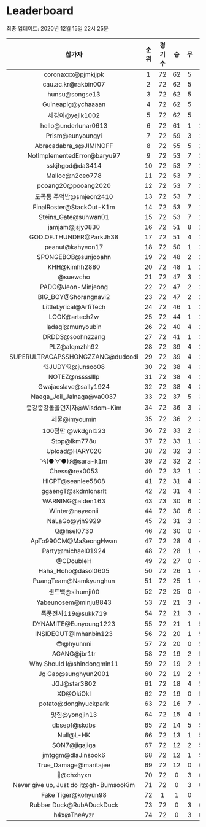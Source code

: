 # Leaderboard
최종 업데이트: 2020년 12월 15일 22시 25분




| 참가자 | 순위 | 경기수 | 승 | 무 | 패 | 승점 |
|:---:|:---:|:---:|:---:|:---:|:---:|:---:|
| coronaxxx@pjmkjjpk | 1 | 72 | 62 | 5 | 5 | 191 |
| cau.ac.kr@rakbin007 | 2 | 72 | 62 | 5 | 5 | 191 |
| hunsu@songse13 | 3 | 72 | 62 | 5 | 5 | 191 |
| Guineapig@ychaaaan | 4 | 72 | 62 | 5 | 5 | 191 |
| 세깅이@yejik1002 | 5 | 72 | 62 | 5 | 5 | 191 |
| hello@underlunar0613 | 6 | 72 | 61 | 1 | 10 | 184 |
| Prism@eunyoungyi | 7 | 72 | 59 | 3 | 10 | 180 |
| Abracadabra_s@JIMINOFF | 8 | 72 | 55 | 5 | 12 | 170 |
| NotImplementedError@baryu97 | 9 | 72 | 53 | 7 | 12 | 166 |
| sskjhgod@da3414 | 10 | 72 | 53 | 7 | 12 | 166 |
| Malloc@n2ceo778 | 11 | 72 | 53 | 7 | 12 | 166 |
| pooang20@pooang2020 | 12 | 72 | 53 | 7 | 12 | 166 |
| 도곡동 주먹밥@smjeon2410 | 13 | 72 | 53 | 7 | 12 | 166 |
| FinalRoster@StackOut-K1m | 14 | 72 | 53 | 7 | 12 | 166 |
| Steins_Gate@suhwan01 | 15 | 72 | 53 | 7 | 12 | 166 |
| jamjam@jsjy0830 | 16 | 72 | 51 | 8 | 13 | 161 |
| GOD.OF.THUNDER@ParkJh38 | 17 | 72 | 51 | 4 | 17 | 157 |
| peanut@kahyeon17 | 18 | 72 | 50 | 1 | 21 | 151 |
| SPONGEBOB@sunjooahn | 19 | 72 | 48 | 2 | 22 | 146 |
| KHH@kimhh2880 | 20 | 72 | 48 | 1 | 23 | 145 |
| @suewcho | 21 | 72 | 47 | 3 | 22 | 144 |
| PADO@Jeon-Minjeong | 22 | 72 | 47 | 2 | 23 | 143 |
| BIG_BOY@Shorangnavi2 | 23 | 72 | 47 | 2 | 23 | 143 |
| LittleLyrical@ArfiTech | 24 | 72 | 46 | 1 | 25 | 139 |
| LOOK@artech2w | 25 | 72 | 44 | 1 | 27 | 133 |
| ladagi@munyoubin | 26 | 72 | 40 | 4 | 28 | 124 |
| DRDDS@soohnzzang | 27 | 72 | 41 | 1 | 30 | 124 |
| PLZ@alqmzhh92 | 28 | 72 | 39 | 4 | 29 | 121 |
| SUPERULTRACAPSSHONGZZANG@dudcodi | 29 | 72 | 39 | 4 | 29 | 121 |
| 💘JUDY💘@junsoo08 | 30 | 72 | 38 | 4 | 30 | 118 |
| NOTEZ@nsssslllp | 31 | 72 | 38 | 4 | 30 | 118 |
| Gwajaeslave@sally1924 | 32 | 72 | 38 | 4 | 30 | 118 |
| Naega_Jeil_Jalnaga@va0037 | 33 | 72 | 37 | 5 | 30 | 116 |
| 종강종강돌을던지자@Wisdom-Kim | 34 | 72 | 36 | 3 | 33 | 111 |
| 제물@imyoumin | 35 | 72 | 36 | 2 | 34 | 110 |
| 100점만 @wkdgnl123 | 36 | 72 | 33 | 2 | 37 | 101 |
| Stop@lkm778u | 37 | 72 | 33 | 1 | 38 | 100 |
| Upload@HARY020 | 38 | 72 | 32 | 3 | 37 | 99 |
| ◝٩(●'▿'●)۶@sara-k1m | 39 | 72 | 32 | 2 | 38 | 98 |
| Chess@rex0053 | 40 | 72 | 32 | 1 | 39 | 97 |
| HICPT@seanlee5808 | 41 | 72 | 31 | 4 | 37 | 97 |
| ggaengT@skdmlqnsrlt | 42 | 72 | 31 | 4 | 37 | 97 |
| WARNING@aiden163 | 43 | 73 | 30 | 6 | 37 | 96 |
| Winter@nayeonii | 44 | 72 | 30 | 6 | 36 | 96 |
| NaLaGo@yjh9929 | 45 | 72 | 31 | 3 | 38 | 96 |
| Q@hsel0730 | 46 | 72 | 30 | 0 | 42 | 90 |
| ApTo990CM@MaSeongHwan | 47 | 72 | 28 | 4 | 40 | 88 |
| Party@michael01924 | 48 | 72 | 28 | 1 | 43 | 85 |
| @CDoubleH | 49 | 72 | 27 | 0 | 45 | 81 |
| Haha_Hoho@dasol0605 | 50 | 72 | 26 | 1 | 45 | 79 |
| PuangTeam@Namkyunghun | 51 | 72 | 25 | 1 | 46 | 76 |
| 샌드백@sihumji00 | 52 | 72 | 25 | 0 | 47 | 75 |
| Yabeunosem@minju8843 | 53 | 72 | 21 | 3 | 48 | 66 |
| 폭풍전사119@sukk719 | 54 | 72 | 21 | 3 | 48 | 66 |
| DYNAMITE@Eunyoung1223 | 55 | 72 | 21 | 1 | 50 | 64 |
| INSIDEOUT@Imhanbin123 | 56 | 72 | 20 | 1 | 51 | 61 |
| 😎@hyunnni | 57 | 72 | 20 | 0 | 52 | 60 |
| AGANG@jbr1tr | 58 | 72 | 19 | 2 | 51 | 59 |
| Why Should I@shindongmin11 | 59 | 72 | 19 | 2 | 51 | 59 |
| Jg Gap@sunghyun2001 | 60 | 72 | 19 | 2 | 51 | 59 |
| JGJ@star3802 | 61 | 72 | 18 | 4 | 50 | 58 |
| XD@OkiOkl | 62 | 72 | 19 | 0 | 53 | 57 |
| potato@donghyuckpark | 63 | 72 | 16 | 7 | 49 | 55 |
| 맛집@yongjin13 | 64 | 72 | 15 | 4 | 53 | 49 |
| dbsepf@skdbs | 65 | 72 | 14 | 5 | 53 | 47 |
| Null@L-HK | 66 | 72 | 13 | 1 | 58 | 40 |
| SON7@jigajiga | 67 | 72 | 12 | 2 | 58 | 38 |
| jmtggm@dlaJinsook6 | 68 | 72 | 12 | 1 | 59 | 37 |
| True_Damage@maritajee | 69 | 72 | 12 | 0 | 60 | 36 |
| 👑@chxhyxn | 70 | 72 | 0 | 3 | 69 | 3 |
| Never give up, Just do it@gh-BumsooKim | 71 | 72 | 0 | 3 | 69 | 3 |
| Fake Tiger@kohyun98 | 72 | 1 | 1 | 0 | 0 | 3 |
| Rubber Duck@RubADuckDuck | 73 | 72 | 0 | 3 | 69 | 3 |
| h4x@TheAyzr | 74 | 72 | 0 | 3 | 69 | 3 |